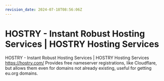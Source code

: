 ```yaml
---
revision_date: 2024-07-18T08:56:06Z
---
```

# HOSTRY - Instant Robust Hosting Services | HOSTRY Hosting Services
HOSTRY - Instant Robust Hosting Services | HOSTRY Hosting Services
https://hostry.com/
Provides free nameserver registrations, like Cloudflare, but allows them even for domains not already existing, useful for getting eu.org domains.